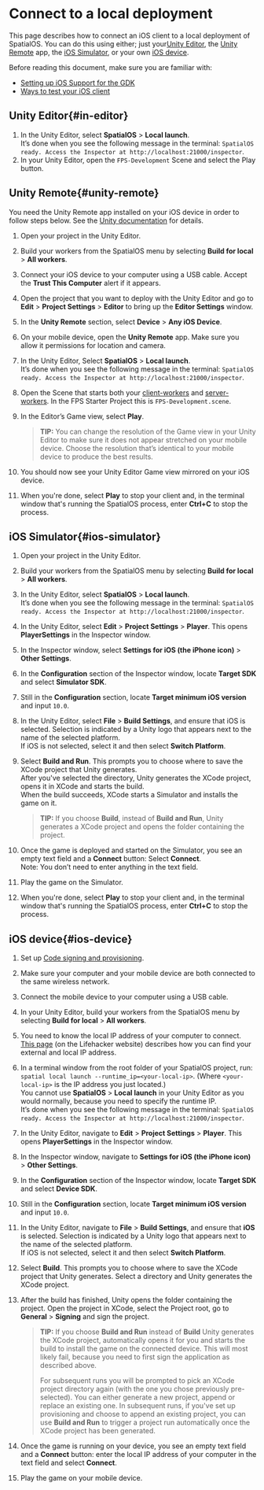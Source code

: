# Connect to a local deployment

This page describes how to connect an iOS client to a local deployment of SpatialOS. You can do this using either; just your[Unity Editor](#in-editor), the [Unity Remote](#unity-remote) app, the [iOS Simulator](#ios-simulator), or your own [iOS device](#ios-device).

Before reading this document, make sure you are familiar with:

  * [Setting up iOS Support for the GDK]({{urlRoot}}/content/mobile/ios/setup)
  * [Ways to test your iOS client]({{urlRoot}}/content/mobile/ios/ways-to-test)

## Unity Editor{#in-editor}
1. In the Unity Editor, select **SpatialOS** > **Local launch**.<br>
It’s done when you see the following message in the terminal: `SpatialOS ready. Access the Inspector at http://localhost:21000/inspector`.
1. In your Unity Editor, open the `FPS-Development` Scene and select the Play button.<br/>

## Unity Remote{#unity-remote}
You need the Unity Remote app installed on your iOS device in order to follow steps below. See the [Unity documentation](https://docs.unity3d.com/Manual/UnityRemote5.html) for details.

1. Open your project in the Unity Editor.
1. Build your workers from the SpatialOS menu by selecting **Build for local** > **All workers**.
1. Connect your iOS device to your computer using a USB cable. Accept the **Trust This Computer** alert if it appears.
1. Open the project that you want to deploy with the Unity Editor and go to **Edit** > **Project Settings** > **Editor** to bring up the **Editor Settings** window.
1. In the **Unity Remote** section, select **Device** > **Any iOS Device**.
1. On your mobile device, open the **Unity Remote** app. Make sure you allow it permissions for location and camera.
1. In the Unity Editor, Select **SpatialOS** > **Local launch**.<br>
It’s done when you see the following message in the terminal: `SpatialOS ready. Access the Inspector at http://localhost:21000/inspector`.
1. Open the Scene that starts both your [client-workers]({{urlRoot}}/content/glossary#client-worker) and [server-workers]({{urlRoot}}/content/glossary#server-worker). In the FPS Starter Project this is `FPS-Development.scene`.
1. In the Editor’s Game view, select **Play**.

    > **TIP:** You can change the resolution of the Game view in your Unity Editor to make sure it does not appear stretched on your mobile device. Choose the resolution that’s identical to your mobile device to produce the best results.

1. You should now see your Unity Editor Game view mirrored on your iOS device.
1. When you're done, select **Play** to stop your client and, in the terminal window that's running the SpatialOS process, enter **Ctrl+C** to stop the process.

## iOS Simulator{#ios-simulator}

1. Open your project in the Unity Editor.
1. Build your workers from the SpatialOS menu by selecting **Build for local** > **All workers**.
1. In the Unity Editor, select **SpatialOS** > **Local launch**.<br>
It’s done when you see the following message in the terminal: `SpatialOS ready. Access the Inspector at http://localhost:21000/inspector`.
1. In the Unity Editor, select **Edit** > **Project Settings** > **Player**. This opens **PlayerSettings** in the Inspector window.
1. In the Inspector window, select **Settings for iOS (the iPhone icon)** > **Other Settings**.
1. In the **Configuration** section of the Inspector window, locate **Target SDK** and select **Simulator SDK**.
1. Still in the **Configuration** section, locate **Target minimum iOS version** and input `10.0`.
1. In the Unity Editor, select **File** > **Build Settings**, and ensure that iOS is selected. Selection is indicated by a Unity logo that appears next to the name of the selected platform.<br>
If iOS is not selected, select it and then select **Switch Platform**.
1. Select **Build and Run**. This prompts you to choose where to save the XCode project that Unity generates.<br>
After you've selected the directory, Unity generates the XCode project, opens it in XCode and starts the build.<br>
When the build succeeds, XCode starts a Simulator and installs the game on it.

    > **TIP:**  If you choose **Build**, instead of **Build and Run**, Unity generates a XCode project and opens the folder containing the project.

1. Once the game is deployed and started on the Simulator, you see an empty text field and a **Connect** button: Select **Connect**.<br>
Note: You don’t need to enter anything in the text field.

1. Play the game on the Simulator.
1. When you're done, select **Play** to stop your client and, in the terminal window that's running the SpatialOS process, enter **Ctrl+C** to stop the process.

## iOS device{#ios-device}

1. Set up [Code signing and provisioning](https://help.apple.com/xcode/mac/current/#/dev60b6fbbc7).
1. Make sure your computer and your mobile device are both connected to the same wireless network.
1. Connect the mobile device to your computer using a USB cable.
1. In your Unity Editor, build your workers from the SpatialOS menu by selecting **Build for local** > **All workers**.
1. You need to know the local IP address of your computer to connect. [This page](https://lifehacker.com/5833108/how-to-find-your-local-and-external-ip-address) (on the Lifehacker website)  describes how you can find your external and local IP address.
1. In a terminal window from the root folder of your SpatialOS project,  run: `spatial local launch --runtime_ip=<your-local-ip>`. (Where `<your-local-ip>` is the IP address you just located.)<br>
You cannot use **SpatialOS** > **Local launch** in your Unity Editor as you would normally, because you need to specify the runtime IP.<br>
It’s done when you see the following message in the terminal: `SpatialOS ready. Access the Inspector at http://localhost:21000/inspector`.

1. In the Unity Editor, navigate to **Edit** > **Project Settings** > **Player**. This opens **PlayerSettings** in the Inspector window.
1. In the Inspector window, navigate to **Settings for iOS (the iPhone icon)** > **Other Settings**.
1. In the **Configuration** section of the Inspector window, locate **Target SDK** and select **Device SDK**.
1. Still in the **Configuration** section, locate **Target minimum iOS version** and input `10.0`.
1. In the Unity Editor, navigate to **File** > **Build Settings**, and ensure that **iOS** is selected. Selection is indicated by a Unity logo that appears next to the name of the selected platform.<br>
If iOS is not selected, select it and then select **Switch Platform**.
1. Select **Build**. This prompts you to choose where to save the XCode project that Unity generates. Select a directory and Unity generates the XCode project.
1. After the build has finished, Unity opens the folder containing the project. Open the project in XCode, select the Project root, go to **General** > **Signing** and sign the project.

    > **TIP:**  If you choose **Build and Run** instead of **Build** Unity generates the XCode project, automatically opens it for you and starts the build to install the game on the connected device. This will most likely fail, because you need to first sign the application as described above.
    >
    > For subsequent runs you will be prompted to pick an XCode project directory again (with the one you chose previously pre-selected). You can either generate a new project, append or replace an existing one. In subsequent runs, if you've set up provisioning and choose to append an existing project, you can use **Build and Run** to trigger a project run automatically once the XCode project has been generated.

1. Once the game is running on your device, you see an empty text field and a **Connect** button: enter the local IP address of your computer in the text field and select **Connect**.
1. Play the game on your mobile device.
